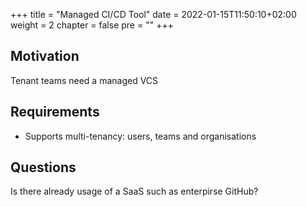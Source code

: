 +++
title = "Managed CI/CD Tool"
date = 2022-01-15T11:50:10+02:00
weight = 2
chapter = false
pre = "<b></b>"
+++

## Motivation

Tenant teams need a managed VCS

## Requirements

* Supports multi-tenancy: users, teams and organisations

## Questions 

Is there already usage of a SaaS such as enterpirse GitHub?


